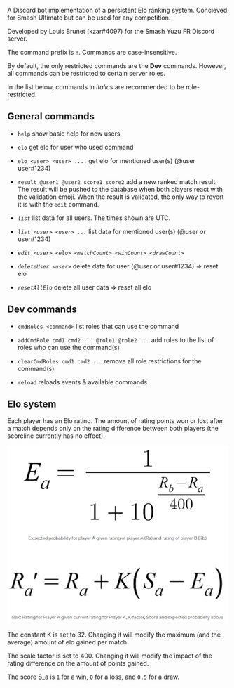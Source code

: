 A Discord bot implementation of a persistent Elo ranking system. Concieved for Smash Ultimate but can be used for any competition.

Developed by Louis Brunet (kzar#4097) for the Smash Yuzu FR Discord server.

The command prefix is `!`. Commands are case-insensitive.

By default, the only restricted commands are the **Dev** commands. However, all commands can be restricted to certain server roles.

In the list below, commands in *italics* are recommended to be role-restricted.

## General commands

* `help` show basic help for new users

* `elo` get elo for user who used command

* `elo <user> <user> ....` get elo for mentioned user(s) (@user user#1234)

* `result @user1 @user2 score1 score2` add a new ranked match result. The result will be pushed to the database when both players react with the validation emoji. When the result is validated, the only way to revert it is with the `edit` command.

* *`list`* list data for all users. The times shown are UTC.

* *`list <user> <user> ...`* list data for mentioned user(s) (@user or user#1234)

* *`edit <user> <elo> <matchCount> <winCount> <drawCount>`*

* *`deleteUser <user>`* delete data for user (@user or user#1234) => reset elo

* *`resetAllElo`* delete all user data => reset all elo

## Dev commands

* `cmdRoles <command>` list roles that can use the command

* `addCmdRole cmd1 cmd2 ... @role1 @role2 ...` add roles to the list of roles who can use the command(s)

* `clearCmdRoles cmd1 cmd2 ...` remove all role restrictions for the command(s)

* `reload` reloads events & available commands


## Elo system

Each player has an Elo rating. The amount of rating points won or lost after a match depends only on the rating difference between both players (the scoreline currently has no effect). 

![Elo rating formulas](/img/elo.png)

The constant K is set to 32. Changing it will modify the maximum (and the average) amount of elo gained per match.

The scale factor is set to 400. Changing it will modify the impact of the rating difference on the amount of points gained.

The score S_a is `1` for a win, `0` for a loss, and `0.5` for a draw.

